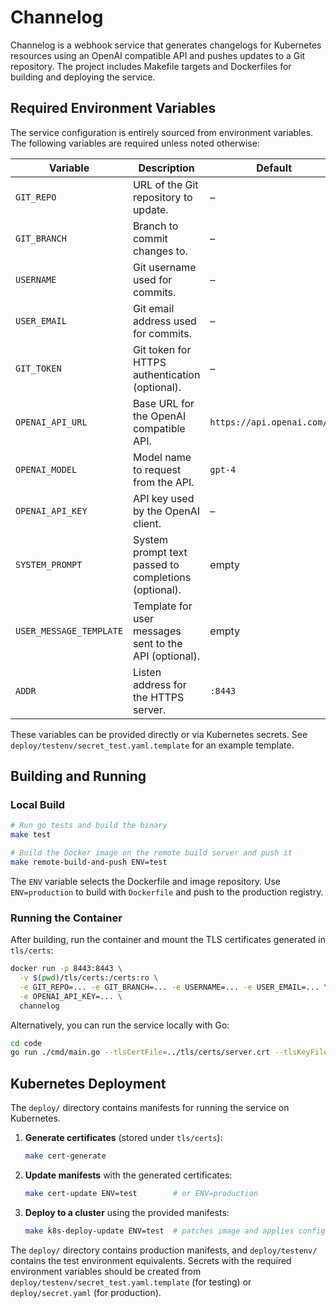 # Channelog

Channelog is a webhook service that generates changelogs for Kubernetes resources using an OpenAI compatible API and pushes updates to a Git repository. The project includes Makefile targets and Dockerfiles for building and deploying the service.

## Required Environment Variables

The service configuration is entirely sourced from environment variables. The following variables are required unless noted otherwise:

| Variable               | Description                                                                    | Default |
|------------------------|--------------------------------------------------------------------------------|---------|
| `GIT_REPO`             | URL of the Git repository to update.                                           | –       |
| `GIT_BRANCH`           | Branch to commit changes to.                                                   | –       |
| `USERNAME`             | Git username used for commits.                                                | –       |
| `USER_EMAIL`           | Git email address used for commits.                                           | –       |
| `GIT_TOKEN`            | Git token for HTTPS authentication (optional).                                | –       |
| `OPENAI_API_URL`       | Base URL for the OpenAI compatible API.                                       | `https://api.openai.com/v1` |
| `OPENAI_MODEL`         | Model name to request from the API.                                           | `gpt-4` |
| `OPENAI_API_KEY`       | API key used by the OpenAI client.                                            | –       |
| `SYSTEM_PROMPT`        | System prompt text passed to completions (optional).                          | empty   |
| `USER_MESSAGE_TEMPLATE`| Template for user messages sent to the API (optional).                        | empty   |
| `ADDR`                 | Listen address for the HTTPS server.                                          | `:8443` |

These variables can be provided directly or via Kubernetes secrets. See `deploy/testenv/secret_test.yaml.template` for an example template.

## Building and Running

### Local Build

```bash
# Run go tests and build the binary
make test

# Build the Docker image on the remote build server and push it
make remote-build-and-push ENV=test
```

The `ENV` variable selects the Dockerfile and image repository. Use `ENV=production` to build with `Dockerfile` and push to the production registry.

### Running the Container

After building, run the container and mount the TLS certificates generated in `tls/certs`:

```bash
docker run -p 8443:8443 \
  -v $(pwd)/tls/certs:/certs:ro \
  -e GIT_REPO=... -e GIT_BRANCH=... -e USERNAME=... -e USER_EMAIL=... \
  -e OPENAI_API_KEY=... \
  channelog
```

Alternatively, you can run the service locally with Go:

```bash
cd code
go run ./cmd/main.go --tlsCertFile=../tls/certs/server.crt --tlsKeyFile=../tls/certs/server.key
```

## Kubernetes Deployment

The `deploy/` directory contains manifests for running the service on Kubernetes.

1. **Generate certificates** (stored under `tls/certs`):
   ```bash
   make cert-generate
   ```
2. **Update manifests** with the generated certificates:
   ```bash
   make cert-update ENV=test        # or ENV=production
   ```
3. **Deploy to a cluster** using the provided manifests:
   ```bash
   make k8s-deploy-update ENV=test  # patches image and applies config
   ```

The `deploy/` directory contains production manifests, and `deploy/testenv/` contains the test environment equivalents. Secrets with the required environment variables should be created from `deploy/testenv/secret_test.yaml.template` (for testing) or `deploy/secret.yaml` (for production).

